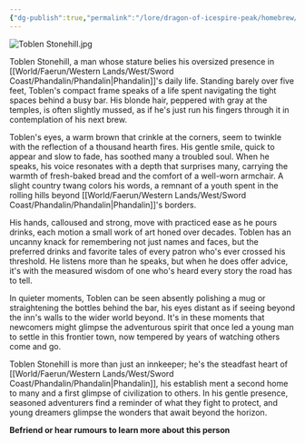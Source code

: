 ```yaml
---
{"dg-publish":true,"permalink":"/lore/dragon-of-icespire-peak/homebrew/npcs/phandalin/stonehill-inn/toblen-stonehill/"}
---
```


![Toblen Stonehill.jpg](/img/user/Images/Characters/npcs/Phandalin/Stonehill%20Inn/Toblen%20Stonehill.jpg)

Toblen Stonehill, a man whose stature belies his oversized presence in [[World/Faerun/Western Lands/West/Sword Coast/Phandalin/Phandalin\|Phandalin]]'s daily life. Standing barely over five feet, Toblen's compact frame speaks of a life spent navigating the tight spaces behind a busy bar. His blonde hair, peppered with gray at the temples, is often slightly mussed, as if he's just run his fingers through it in contemplation of his next brew.

Toblen's eyes, a warm brown that crinkle at the corners, seem to twinkle with the reflection of a thousand hearth fires. His gentle smile, quick to appear and slow to fade, has soothed many a troubled soul. When he speaks, his voice resonates with a depth that surprises many, carrying the warmth of fresh-baked bread and the comfort of a well-worn armchair. A slight country twang colors his words, a remnant of a youth spent in the rolling hills beyond [[World/Faerun/Western Lands/West/Sword Coast/Phandalin/Phandalin\|Phandalin]]'s borders.

His hands, calloused and strong, move with practiced ease as he pours drinks, each motion a small work of art honed over decades. Toblen has an uncanny knack for remembering not just names and faces, but the preferred drinks and favorite tales of every patron who's ever crossed his threshold. He listens more than he speaks, but when he does offer advice, it's with the measured wisdom of one who's heard every story the road has to tell.

In quieter moments, Toblen can be seen absently polishing a mug or straightening the bottles behind the bar, his eyes distant as if seeing beyond the inn's walls to the wider world beyond. It's in these moments that newcomers might glimpse the adventurous spirit that once led a young man to settle in this frontier town, now tempered by years of watching others come and go.

Toblen Stonehill is more than just an innkeeper; he's the steadfast heart of [[World/Faerun/Western Lands/West/Sword Coast/Phandalin/Phandalin\|Phandalin]], his establish
ment a second home to many and a first glimpse of civilization to others. In his gentle presence, seasoned adventurers find a reminder of what they fight to protect, and young dreamers glimpse the wonders that await beyond the horizon.

**Befriend or hear rumours to learn more about this person**